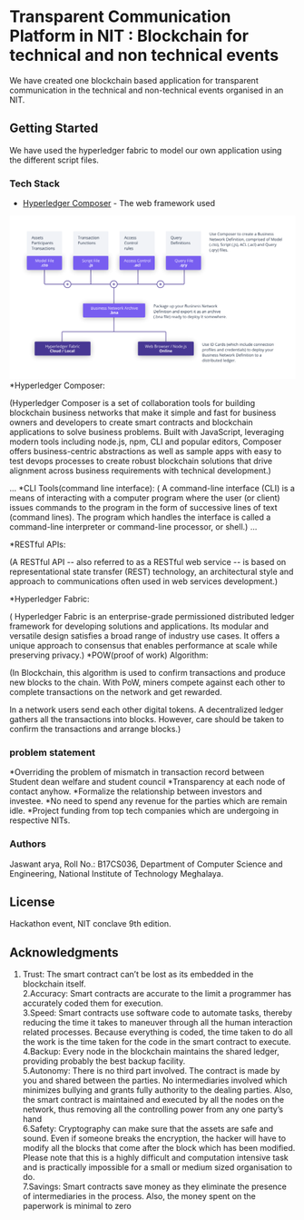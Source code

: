 # Transparent Communication Platform in NIT : Blockchain for technical and non technical events

We have created one blockchain based application for transparent communication in the technical and non-technical events organised in an NIT.<br>

## Getting Started

We have used the hyperledger fabric to model our own application using the different script files.

### Tech Stack<br>
* [Hyperledger Composer](http://www.dropwizard.io/1.0.2/docs/) - The web framework used


![alt text](https://github.com/Jaswanta/Transparent-Communication-Platform-in-NIT-Blockchain-for-technical-and-non-technical-events/blob/master/hyperledger%20composer.png)
*Hyperledger Composer:

  (Hyperledger Composer is a set of collaboration tools for building blockchain business networks that make it simple and fast for business owners and developers to create smart contracts and blockchain applications to solve business problems. Built with JavaScript, leveraging modern tools including node.js, npm, CLI and popular editors, Composer offers business-centric abstractions as well as sample apps with easy to test devops processes to create robust blockchain solutions that drive alignment across business requirements with technical development.)
  
  ...
 *CLI Tools(command line interface):
 ( A command-line interface (CLI) is a means of interacting with a computer program where the user (or client) issues commands to the program in the form of successive lines of text (command lines). The program which handles the interface is called a command-line interpreter or command-line processor, or shell.)
 ...
 
 *RESTful APIs:
 
   (A RESTful API -- also referred to as a RESTful web service -- is based on representational state transfer (REST) technology, an architectural style and approach to communications often used in web services development.)
   
 *Hyperledger Fabric:
 
( Hyperledger Fabric is an enterprise-grade permissioned distributed ledger framework for developing solutions and applications. Its modular and versatile design satisfies a broad range of industry use cases. It offers a unique approach to consensus that enables performance at scale while preserving privacy.)
*POW(proof of work) Algorithm:

  (In Blockchain, this algorithm is used to confirm transactions and produce new blocks to the chain. With PoW, miners compete against each other to complete transactions on the network and get rewarded.
  
In a network users send each other digital tokens. A decentralized ledger gathers all the transactions into blocks. However, care should be taken to confirm the transactions and arrange blocks.)

 
 ### problem statement
 
*Overriding the problem of mismatch in transaction record between Student dean welfare and student council 
*Transparency at each node of contact anyhow.
*Formalize the relationship between investors and investee.
*No need to spend any revenue for the parties which are remain idle. 
*Project funding from top tech companies which are undergoing in respective NITs.




### Authors

Jaswant arya, Roll No.: B17CS036, Department of Computer Science and Engineering, National Institute of Technology Meghalaya.


## License

Hackathon event, NIT conclave 9th edition.

## Acknowledgments

 1. Trust:
The smart contract can’t be lost as its embedded in the blockchain itself.<br>
 2.Accuracy:
Smart contracts are accurate to the limit a programmer has accurately coded them for execution.<br>
 3.Speed:
Smart contracts use software code to automate tasks, thereby reducing the time it takes to maneuver through all the human interaction related processes. Because everything is coded, the time taken to do all the work is the time taken for the code in the smart contract to execute.<br>
 4.Backup:
Every node in the blockchain maintains the shared ledger, providing probably the best backup facility.<br>
 5.Autonomy:
There is no third part involved. The contract is made by you and shared between the parties. No intermediaries involved which minimizes bullying and grants fully authority to the dealing parties. Also, the smart contract is maintained and executed by all the nodes on the network, thus removing all the controlling power from any one party’s hand<br>
 6.Safety:
Cryptography can make sure that the assets are safe and sound. Even if someone breaks the encryption, the hacker will have to modify all the blocks that come after the block which has been modified. Please note that this is a highly difficult and computation intensive task and is practically impossible for a small or medium sized organisation to do.<br>
 7.Savings:
Smart contracts save money as they eliminate the presence of intermediaries in the process. Also, the money spent on the paperwork is minimal to zero<br>

